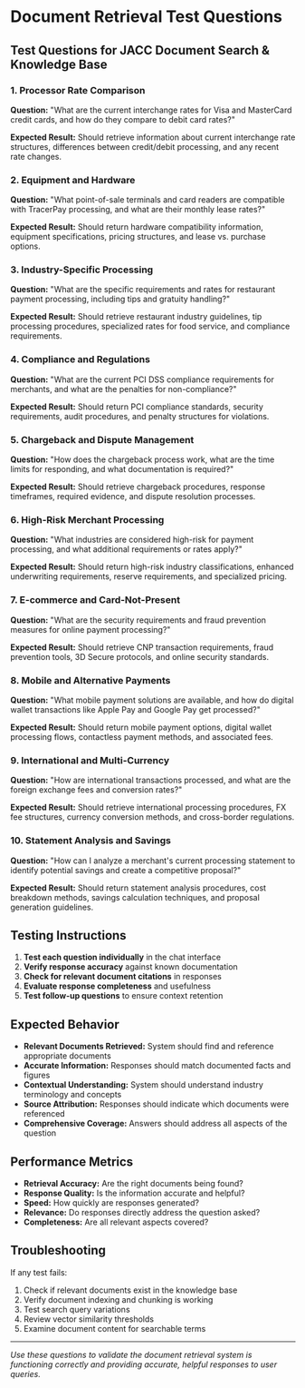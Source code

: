 # Document Retrieval Test Questions

## Test Questions for JACC Document Search & Knowledge Base

### 1. Processor Rate Comparison
**Question:** "What are the current interchange rates for Visa and MasterCard credit cards, and how do they compare to debit card rates?"

**Expected Result:** Should retrieve information about current interchange rate structures, differences between credit/debit processing, and any recent rate changes.

### 2. Equipment and Hardware
**Question:** "What point-of-sale terminals and card readers are compatible with TracerPay processing, and what are their monthly lease rates?"

**Expected Result:** Should return hardware compatibility information, equipment specifications, pricing structures, and lease vs. purchase options.

### 3. Industry-Specific Processing
**Question:** "What are the specific requirements and rates for restaurant payment processing, including tips and gratuity handling?"

**Expected Result:** Should retrieve restaurant industry guidelines, tip processing procedures, specialized rates for food service, and compliance requirements.

### 4. Compliance and Regulations
**Question:** "What are the current PCI DSS compliance requirements for merchants, and what are the penalties for non-compliance?"

**Expected Result:** Should return PCI compliance standards, security requirements, audit procedures, and penalty structures for violations.

### 5. Chargeback and Dispute Management
**Question:** "How does the chargeback process work, what are the time limits for responding, and what documentation is required?"

**Expected Result:** Should retrieve chargeback procedures, response timeframes, required evidence, and dispute resolution processes.

### 6. High-Risk Merchant Processing
**Question:** "What industries are considered high-risk for payment processing, and what additional requirements or rates apply?"

**Expected Result:** Should return high-risk industry classifications, enhanced underwriting requirements, reserve requirements, and specialized pricing.

### 7. E-commerce and Card-Not-Present
**Question:** "What are the security requirements and fraud prevention measures for online payment processing?"

**Expected Result:** Should retrieve CNP transaction requirements, fraud prevention tools, 3D Secure protocols, and online security standards.

### 8. Mobile and Alternative Payments
**Question:** "What mobile payment solutions are available, and how do digital wallet transactions like Apple Pay and Google Pay get processed?"

**Expected Result:** Should return mobile payment options, digital wallet processing flows, contactless payment methods, and associated fees.

### 9. International and Multi-Currency
**Question:** "How are international transactions processed, and what are the foreign exchange fees and conversion rates?"

**Expected Result:** Should retrieve international processing procedures, FX fee structures, currency conversion methods, and cross-border regulations.

### 10. Statement Analysis and Savings
**Question:** "How can I analyze a merchant's current processing statement to identify potential savings and create a competitive proposal?"

**Expected Result:** Should return statement analysis procedures, cost breakdown methods, savings calculation techniques, and proposal generation guidelines.

## Testing Instructions

1. **Test each question individually** in the chat interface
2. **Verify response accuracy** against known documentation
3. **Check for relevant document citations** in responses
4. **Evaluate response completeness** and usefulness
5. **Test follow-up questions** to ensure context retention

## Expected Behavior

- **Relevant Documents Retrieved:** System should find and reference appropriate documents
- **Accurate Information:** Responses should match documented facts and figures
- **Contextual Understanding:** System should understand industry terminology and concepts
- **Source Attribution:** Responses should indicate which documents were referenced
- **Comprehensive Coverage:** Answers should address all aspects of the question

## Performance Metrics

- **Retrieval Accuracy:** Are the right documents being found?
- **Response Quality:** Is the information accurate and helpful?
- **Speed:** How quickly are responses generated?
- **Relevance:** Do responses directly address the question asked?
- **Completeness:** Are all relevant aspects covered?

## Troubleshooting

If any test fails:
1. Check if relevant documents exist in the knowledge base
2. Verify document indexing and chunking is working
3. Test search query variations
4. Review vector similarity thresholds
5. Examine document content for searchable terms

---
*Use these questions to validate the document retrieval system is functioning correctly and providing accurate, helpful responses to user queries.*